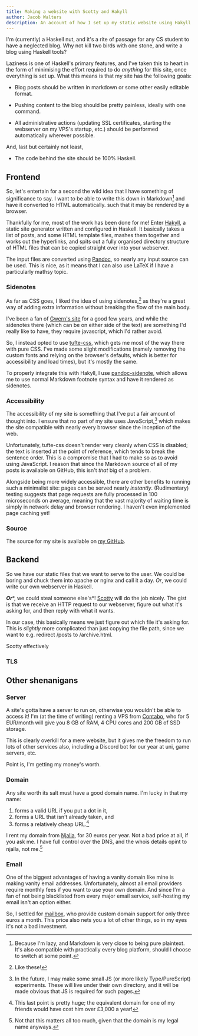 ```yaml
---
title: Making a website with Scotty and Hakyll
author: Jacob Walters
description: An account of how I set up my static website using Hakyll and Scotty
---
```


I'm (currently) a Haskell nut,
and it's a rite of passage for any CS student
to have a neglected blog.
Why not kill two birds with one stone,
and write a blog using Haskell tools?

Laziness is one of Haskell's primary features,
and I've taken this to heart
in the form of minimising the effort required to do
*anything* for this site, once everything is set up.
What this means is that my site has the following goals:

- Blog posts should be written in markdown
or some other easily editable format.

- Pushing content to the blog should be pretty painless,
ideally with one command.

- All administrative actions
(updating SSL certificates,
starting the webserver on my VPS's startup,
etc.)
should be performed automatically wherever possible.

And, last but certainly not least,

- The code behind the site should be 100% Haskell.

## Frontend
So, let's entertain for a second the wild idea that
I have something of significance to say.
I want to be able to write this down
in Markdown[^md] and have it converted to HTML automatically.
such that it may be rendered by a browser.

[^md]: Because I'm lazy, and
Markdown is very close to being pure plaintext.
It's also compatible with practically every blog platform,
should I choose to switch at some point.

Thankfully for me,
most of the work has been done for me!
Enter [Hakyll](https://jaspervdj.be/hakyll/),
a static site generator written and configured in Haskell.
It basically takes a list of posts,
and some HTML template files,
mashes them together and works out the hyperlinks,
and spits out a fully organised directory structure of HTML files
that can be copied straight over into your webserver.

The input files are converted using [Pandoc](https://pandoc.org),
so nearly any input source can be used.
This is nice, as it means that I can also use LaTeX
if I have a particularly mathsy topic.

### Sidenotes

As far as CSS goes, I liked the idea of using sidenotes,[^sidenote]
as they're a great way of adding extra information
without breaking the flow of the main body.

[^sidenote]: Like these!

I've been a fan of [Gwern's site](https://gwern.net)
for a good few years,
and while the sidenotes there
(which can be on either side of the text)
are something I'd really like to have,
they require javascript, which I'd rather avoid.

So, I instead opted to use
[tufte-css](https://edwardtufte.github.io/tufte-css/),
which gets me most of the way there with pure CSS.
I've made some slight modifications
(namely removing the custom fonts
and relying on the browser's defaults,
which is better for accessibility
and load times),
but it's mostly the same.

To properly integrate this with Hakyll,
I use [pandoc-sidenote](http://hackage-origin.haskell.org/package/pandoc-sidenote),
which allows me to use
normal Markdown footnote syntax
and have it rendered as sidenotes.

### Accessibility
The accessibility of my site is something that
I've put a fair amount of thought into.
I ensure that no part of my site uses JavaScript,[^js]
which makes the site compatible with
nearly every browser
since the inception of the web.

[^js]: In the future,
I may make some small JS
(or more likely Type/PureScript)
experiments.
These will live under their own directory,
and it will be made obvious that
JS is required for such pages.

Unfortunately,
tufte-css doesn't render very cleanly
when CSS is disabled;
the text is inserted at the point of reference,
which tends to break the sentence order.
This is a compromise that I had to make
so as to avoid using JavaScript.
I reason that since the Markdown source
of all of my posts
is available on GitHub,
this isn't *that* big of a problem.

Alongside being more widely accessible,
there are other benefits to running
such a minimalist site:
pages can be served nearly *instantly*.
(Rudimentary) testing suggests that
page requests are fully processed
in 100 microseconds on average,
meaning that the vast majority
of waiting time
is simply in network delay
and browser rendering.
I haven't even implemented page caching yet!

### Source
The source for my site
is available on
[my GitHub](https://github.com/jacobjwalters/site-frontend).


## Backend
So we have our static files
that we want to serve to the user.
We could be boring and
chuck them into apache or nginx
and call it a day.
*Or*, we could write our own
webserver in Haskell.

***Or****, we could steal someone else's*!
[Scotty](https://hackage.haskell.org/package/scotty)
will do the job nicely.
The gist is that
we receive an HTTP request
to our webserver,
figure out what it's asking for,
and then reply with what it wants.

In our case, this basically means
we just figure out which file it's asking for.
This is *slightly* more complicated than
just copying the file path,
since we want to e.g.
redirect /posts to /archive.html.

Scotty effectively 


### TLS


## Other shenanigans
### Server
A site's gotta have a server to run on,
otherwise you wouldn't be able to access it!
I'm (at the time of writing) renting a VPS from
[Contabo](https://contabo.com),
who for 5 EUR/month will give you
8 GB of RAM, 4 CPU cores and 200 GB of SSD storage.

This is clearly overkill for a mere website,
but it gives me the freedom to
run lots of other services also,
including a Discord bot for our year at uni,
game servers, etc.

Point is, I'm getting my money's worth.

### Domain
Any site worth its salt must have a good domain name.
I'm lucky in that my name:
1. forms a valid URL if you put a dot in it,
2. forms a URL that isn't already taken, and
3. forms a relatively cheap URL.[^ICANN]

[^ICANN]: This last point is pretty huge;
the equivalent domain for one of my friends
would have cost him over £3,000 a year!

I rent my domain from [Njalla](https://njal.la),
for 30 euros per year.
Not a bad price at all, if you ask me.
I have full control over the DNS,
and the whois details opint to njalla, not me.[^whois]

[^whois]: Not that this matters all too much,
given that the domain is my legal name anyways.

### Email
One of the biggest advantages of having a vanity domain like mine
is making vanity email addresses.
Unfortunately, almost all email providers require monthly fees
if you want to use your own domain.
And since I'm a fan of not
being blacklisted from every major email service,
self-hosting my email isn't an option either.

So, I settled for
[mailbox](https://mailbox.org),
who provide custom domain support for only three euros a month.
This price also nets you a lot of other things,
so in my eyes it's not a bad investment.

